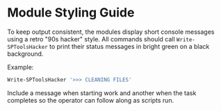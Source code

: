 # Module Styling Guide

To keep output consistent, the modules display short console messages using a retro
"90s hacker" style. All commands should call `Write-SPToolsHacker` to print
their status messages in bright green on a black background.

Example:

```powershell
Write-SPToolsHacker '>>> CLEANING FILES'
```

Include a message when starting work and another when the task completes so the
operator can follow along as scripts run.
